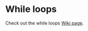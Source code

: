 # While loops
Check out the while loops [Wiki page](https://github.com/Maglo22/shell-scripting/wiki/While-loops).